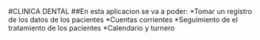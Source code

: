 #CLINICA DENTAL
##En esta aplicacion se va a poder:
*Tomar un registro de los datos de los pacientes
*Cuentas corrientes
*Seguimiento de el tratamiento de los pacientes
*Calendario y turnero
